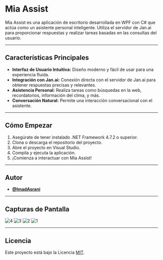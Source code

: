 # Mia Assist

Mia Assist es una aplicación de escritorio desarrollada en WPF con C# que actúa como un asistente personal inteligente. Utiliza el servidor de Jan.ai para proporcionar respuestas y realizar tareas basadas en las consultas del usuario.

---

## Características Principales

* **Interfaz de Usuario Intuitiva:** Diseño moderno y fácil de usar para una experiencia fluida.
* **Integración con Jan.ai:** Conexión directa con el servidor de Jan.ai para obtener respuestas precisas y relevantes.
* **Asistencia Personal:** Realiza tareas como búsquedas en la web, recordatorios, información del clima, y más.
* **Conversación Natural:** Permite una interacción conversacional con el asistente.

---

## Cómo Empezar

1.  Asegúrate de tener instalado .NET Framework 4.7.2 o superior.
2.  Clona o descarga el repositorio del proyecto.
3.  Abre el proyecto en Visual Studio.
4.  Compila y ejecuta la aplicación.
5.  ¡Comienza a interactuar con Mia Assist!

---

## Autor

* **[@ImadAsrani](https://github.com/ImadAsrani)**

---

## Capturas de Pantalla

![4](https://i.ibb.co/d4MRzFvc/4.png)
![3](https://i.ibb.co/20g7Ms6L/3.png)
![2](https://i.ibb.co/B2WtHgN9/2.png)
![1](https://i.ibb.co/tMNxcbgZ/1.png)

---

## Licencia

Este proyecto está bajo la Licencia [MIT](https://opensource.org/licenses/MIT).
